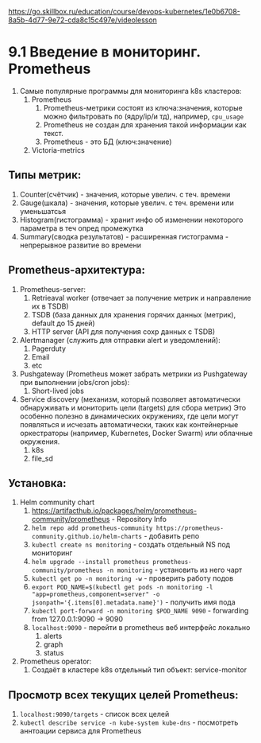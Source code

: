 https://go.skillbox.ru/education/course/devops-kubernetes/1e0b6708-8a5b-4d77-9e72-cda8c15c497e/videolesson

# 9.1 Введение в мониторинг. Prometheus

1. Самые популярные программы для мониторинга k8s кластеров:
    1. Prometheus
        1. Prometheus-метрики состоят из ключа:значения, которые можно фильтровать по (ядру/ip/и тд), например, `cpu_usage`
        2. Prometheus не создан для хранения такой информации как текст.
        3. Prometheus - это БД (ключ:значение)
    2. Victoria-metrics

## Типы метрик:
1. Counter(счётчик) - значения, которые увелич. с теч. времени
2. Gauge(шкала) - значения, которые увелич. с теч. времени или уменьшатсья 
3. Histogram(гистограмма) - хранит инфо об изменении некоторого параметра в теч опред промежутка
4. Summary(сводка результатов) - расширенная гистограмма - непрерывное развитие во времени


## Prometheus-архитектура:
1. Prometheus-server:
    1. Retrieaval worker (отвечает за получение метрик и направление их в TSDB)
    2. TSDB (база данных для хранения горячих данных (метрик), default до 15 дней)
    3. HTTP server (API для получения сохр данных с TSDB)
2. Alertmanager (служить для отправки alert и уведомлений):
    1. Pagerduty
    2. Email
    3. etc
3. Pushgateway (Prometheus может забрать метрики из Pushgateway при выполнении jobs/cron jobs):
    1. Short-lived jobs
4. Service discovery (механизм, который позволяет автоматически обнаруживать и мониторить цели (targets) для сбора метрик)
    Это особенно полезно в динамических окружениях, где цели могут появляться и исчезать автоматически, таких как контейнерные оркестраторы (например, Kubernetes, Docker Swarm) или облачные окружения.
    1. k8s
    2. file_sd


## Установка:
1. Helm community chart
    1. https://artifacthub.io/packages/helm/prometheus-community/prometheus - Repository Info
    2. `helm repo add prometheus-community https://prometheus-community.github.io/helm-charts` - добавить репо
    3. `kubectl create ns monitoring` - создать отдельный NS под мониторинг
    4. `helm upgrade --install prometheus prometheus-community/prometheus -n monitoring` - установить из него чарт
    5. `kubectl get po -n monitoring -w` - проверить работу подов
    6. `export POD_NAME=$(kubectl get pods -n monitoring -l "app=prometheus,component=server" -o jsonpath='{.items[0].metadata.name}')` - получить имя пода
    7. `kubectl port-forward -n monitoring $POD_NAME 9090` - forwarding from 127.0.0.1:9090 -> 9090
    8. `localhost:9090` - перейти в prometheus веб интерфейс локально
        1. alerts
        2. graph
        3. status
2. Prometheus operator:
    1. Создаёт в кластере k8s отдельный тип объект: service-monitor 

## Просмотр всех текущих целей Prometheus:

1. `localhost:9090/targets` - список всех целей
2. `kubectl describe service -n kube-system kube-dns` - посмотреть аннтоации сервиса для Prometheus